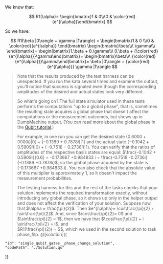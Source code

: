 We know that:

$$
R1(\alpha)=
 \begin{bmatrix}1 & 0\\\0 & \color{red}{e^{i\alpha}}\end{bmatrix}
$$

So we have:

$$
R1(\beta |0\rangle + \gamma |1\rangle) =
 \begin{bmatrix}1 & 0 \\\0 & \color{red}{e^{i\alpha}} \end{bmatrix}
 \begin{bmatrix}\beta\\\ \gamma\\\ \end{bmatrix}=
\begin{bmatrix}1.\beta + 0.\gamma\\\ 0.\beta + {\color{red}{e^{i\alpha}}}\gamma\end{bmatrix}=
 \begin{bmatrix}\beta\\\ {\color{red}{e^{i\alpha}}}\gamma\end{bmatrix}=
 \beta |0\rangle + {\color{red}{e^{i\alpha}}} \gamma |1\rangle
$$

> Note that the results produced by the test harness can be unexpected.
> If you run the kata several times and examine the output, you'll notice that success is signaled even though the corresponding amplitudes of the desired and actual states look very different.
>
> So what's going on? The full state simulator used in these tests performs the computations "up to a global phase", that is, sometimes the resulting state acquires a global phase that doesn't affect the computations or the measurement outcomes, but shows up in DumpMachine output. (You can read more about the global phase in the [Qubit tutorial](../tutorials/Qubit/Qubit.ipynb#Relative-and-Global-Phase).)
>
> For example, in one run you can get the desired state $(0.6000 + 0000i)|0\rangle + (-0.1389 +0.7878i)|1\rangle$ and the actual state $(-0.1042 + 0.5909i)|0\rangle + (-0.7518 -0.2736i)|1\rangle$.
> You can verify that the ratios of amplitudes of the respective basis states are equal: $\frac{-0.1042 + 0.5909i}{0.6} = -0.173667 +0.984833 i = \frac{-0.7518 -0.2736i}{-0.1389 +0.7878i}$, so the global phase acquired by the state is (-0.173667 +0.984833 i).
> You can also check that the absolute value of this multiplier is approximately 1, so it doesn't impact the measurement probabilities.
>
> The testing harness for this and the rest of the tasks checks that your solution implements the required transformation exactly, without introducing any global phase, so it shows up only in the helper output and does not affect the verification of your solution.
> Suppose now that $\alpha = \frac{\pi}{2}$.
> Then $e^{i\alpha}= \cos\frac{\pi}{2} + i\sin\frac{\pi}{2}$.
> And, since $\cos\frac{\pi}{2}= 0$ and $\sin\frac{\pi}{2} = 1$, then we have that $\cos\frac{\pi}{2} + i \sin\frac{\pi}{2} = i$, and  
> $R1(\frac{\pi}{2}) = S$, which we used in the second solution to task phase_filp.
> @[solution]({

    "id": "single_qubit_gates__phase_change_solution",
    "codePath": "./Solution.qs"

})

